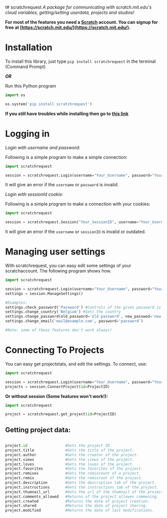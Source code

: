 t# scratchrequest
 _A package for communicating with scratch.mit.edu's cloud variables, getting/setting userdata, projects and studios!_

**For most of the features you need a [Scratch](https://scratch.mit.edu/) account. You can signup for free at [https://scratch.mit.edu/](https://scratch.mit.edu/).**

# Installation

To install this library, just type ```pip install scratchrequest``` in the terminal (Command Prompt)

*****OR*****

Run this Python program

```python
import os

os.system('pip install scratchrequest')
```

**If you still have troubles while installing then go
to [this link](https://packaging.python.org/tutorials/installing-packages/)**

# Logging in

*Login with username and password:*


Following is a simple program to make a simple connection:

```python
import scratchrequest

session = scratchrequest.Login(username="Your_Username", password="Your_Password")
```

It will give an error if the `username` or `password` is invalid.




*Login with sessionId cookie:*

Following is a simple program to make a connection with your cookies:

```python
import scratchrequest

session = scratchrequest.Session("Your_SessionID", username="Your_Username")
```

It will give an error if the `username` or `sessionID` is invalid or outdated.

# Managing user settings

With scratchrequest, you can easy edit some settings of your scratchaccount. The following program shows how.

```python
import scratchrequest

session = scratchrequest.Login(username="Your_Username", password="Your_Password")
settings = session.ManageSettings()

#Examples:
settings.check_password('Password') #Controls of the given password is correct
settings.change_country('Belgium') #Sets the country
settings.change_password(old_password='old password', new_passwod='new password')
settings.change_email('mail@example.com', password='password')

#Note: some of these features don't work always!
```

# Connecting To Projects

You can easy get projectstats, and edit the settings.
To connect, use:

```python
import scratchrequest

session = scratchrequest.Login(username="Your_Username", password="Your_Password")
projects = session.ConnectProject(id=ProjectID)
```
**Or without session (Some features won't work!):**
```python
import scratchrequest

project = scratchrequest.get_project(id=ProjectID)
```

## Getting project data:

```python

project.id                 #Gets the project ID
project.title              #Gets the title of the project.
project.author             #Gets the creator of the project.
project.views              #Gets the views of the project.
project.loves              #Gets the loves of the project
project.favorites          #Gets the favorites of the project.
project.remixes            #Gets the remixcount of a project.
project.remix              #Gets the remixroot of the project.
project.description        #Gets the description tab of the project.
project.instructions       #Gets the instructions tab of the project.
project.thumnail_url       #Gets the url of the thumnail of the project.
project.comments_allowed   #Returns of the project allowes commening.
project.created            #Returns the date of project creation.
project.shared             #Returns the date of project sharing.
project.modified           #Returns the date of last modifications.
```
